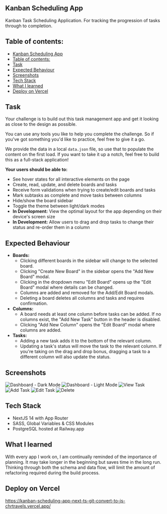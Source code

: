 ## Kanban Scheduling App

Kanban Task Scheduling Application. For tracking the progression of tasks through to completion.

## Table of contents:
- [Kanban Scheduling App](#kanban-scheduling-app)
- [Table of contents:](#table-of-contents)
- [Task](#task)
- [Expected Behaviour](#expected-behaviour)
- [Screenshots](#screenshots)
- [Tech Stack](#tech-stack)
- [What I learned](#what-i-learned)
- [Deploy on Vercel](#deploy-on-vercel)


## Task

Your challenge is to build out this task management app and get it looking as close to the design as possible.

You can use any tools you like to help you complete the challenge. So if you've got something you'd like to practice, feel free to give it a go.

We provide the data in a local `data.json` file, so use that to populate the content on the first load. If you want to take it up a notch, feel free to build this as a full-stack application!

**Your users should be able to:**

- See hover states for all interactive elements on the page
- Create, read, update, and delete boards and tasks
- Receive form validations when trying to create/edit boards and tasks
- Mark subtasks as complete and move tasks between columns
- Hide/show the board sidebar
- Toggle the theme between light/dark modes
- **In Development:** View the optimal layout for the app depending on their device's screen size
- **In Development:** Allow users to drag and drop tasks to change their status and re-order them in a column

## Expected Behaviour

- **Boards:**
  - Clicking different boards in the sidebar will change to the selected board.
  - Clicking "Create New Board" in the sidebar opens the "Add New Board" modal.
  - Clicking in the dropdown menu "Edit Board" opens up the "Edit Board" modal where details can be changed.
  - Columns are added and removed for the Add/Edit Board modals.
  - Deleting a board deletes all columns and tasks and requires confirmation.
- **Columns:**
  - A board needs at least one column before tasks can be added. If no columns exist, the "Add New Task" button in the header is disabled.
  - Clicking "Add New Column" opens the "Edit Board" modal where columns are added.
- **Tasks:**
  - Adding a new task adds it to the bottom of the relevant column.
  - Updating a task's status will move the task to the relevant column. If you're taking on the drag and drop bonus, dragging a task to a different column will also update the status.

## Screenshots

![Dashboard - Dark Mode](./public/demoImages/Kanban-Boards.png)
![Dashboard - Light Mode](./public/demoImages/Kanban-Boards-light.png)
![View Task](./public/demoImages/kanban-view-task.png)
![Add Task](./public/demoImages/kanban-add-task.png)
![Edit Task](./public/demoImages/kanban-edit.png)
![Delete](./public/demoImages/kanban-delete.png)

## Tech Stack

- NextJS 14 with App Router
- SASS, Global Variables & CSS Modules
- PostgreSQL hosted at Railway.app

## What I learned

With every app I work on, I am continually reminded of the importance of planning. It may take longer in the beginning but saves time in the long run. Thinking through both the schema and data flow, will limit the amount of refactoring required during the build process.

## Deploy on Vercel

https://kanban-scheduling-app-next-ts-git-convert-to-js-chrtravels.vercel.app/
